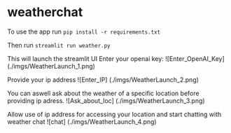 # weatherchat

To use the app run
```pip install -r requirements.txt```

Then run
```streamlit run weather.py```

This will launch the streamlit UI
Enter your openai key:
![Enter_OpenAI_Key] (./imgs/WeatherLaunch_1.png)

Provide your ip address
![Enter_IP] (./imgs/WeatherLaunch_2.png)

You can aswell ask about the weather of a specific location before providing ip adress.
![Ask_about_loc] (./imgs/WeatherLaunch_3.png)

Allow use of ip address for accessing your location and start chatting with weather chat
![chat] (./imgs/WeatherLaunch_4.png)